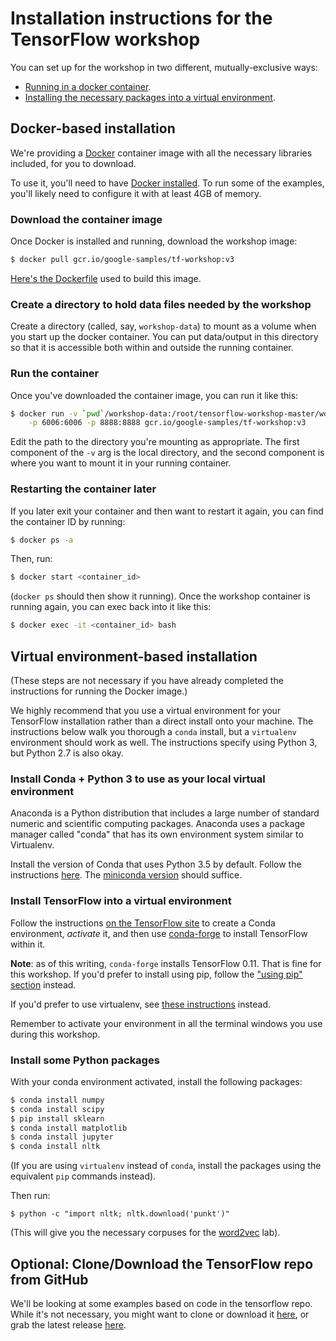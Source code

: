 
# Installation instructions for the TensorFlow workshop

You can set up for the workshop in two different, mutually-exclusive ways:

- [Running in a docker container](#docker-based-installation).
- [Installing the necessary packages into a virtual environment](#virtual-environment-based-installation).

## Docker-based installation

We're providing a [Docker](https://www.docker.com/) container image with all the necessary libraries included, for you to download.

To use it, you'll need to have [Docker installed](https://docs.docker.com/engine/installation/). To run some of the examples, you'll likely need to configure it with at least 4GB of memory.

### Download the container image

Once Docker is installed and running, download the workshop image:

```sh
$ docker pull gcr.io/google-samples/tf-workshop:v3
```

[Here's the Dockerfile](https://github.com/amygdala/tensorflow-workshop/tree/master/workshop_image) used to build this image.

### Create a directory to hold data files needed by the workshop

Create a directory (called, say, `workshop-data`) to mount as a volume when you start up the docker container.  You can put data/output in this directory so that it is accessible both within and outside the running container.

### Run the container

Once you've downloaded the container image, you can run it like this:

```sh
$ docker run -v `pwd`/workshop-data:/root/tensorflow-workshop-master/workshop-data -it \
    -p 6006:6006 -p 8888:8888 gcr.io/google-samples/tf-workshop:v3
```

Edit the path to the directory you're mounting as appropriate. The first component of the `-v` arg is the local directory, and the second component is where you want to mount it in your running container.

### Restarting the container later

If you later exit your container and then want to restart it again, you can find the container ID by running:

```sh
$ docker ps -a
```

Then, run:

```sh
$ docker start <container_id>
```

(`docker ps` should then show it running). Once the workshop container is running again, you can exec back into it like this:

```sh
$ docker exec -it <container_id> bash
```

## Virtual environment-based installation

(These steps are not necessary if you have already completed the instructions for running the Docker image.)

We highly recommend that you use a virtual environment for your TensorFlow installation rather than a direct install onto your machine.  The instructions below walk you thorough a `conda` install, but a `virtualenv` environment should work as well. The instructions specify using Python 3, but Python 2.7 is also okay.

### Install Conda + Python 3 to use as your local virtual environment

Anaconda is a Python distribution that includes a large number of standard numeric and scientific computing packages. Anaconda uses a package manager called "conda" that has its own environment system similar to Virtualenv.

Install the version of Conda that uses Python 3.5 by default.  Follow the instructions [here](https://www.continuum.io/downloads).  The [miniconda version](http://conda.pydata.org/miniconda.html) should suffice.

### Install TensorFlow into a virtual environment

Follow the instructions [on the TensorFlow site](https://www.tensorflow.org/versions/r0.11/get_started/os_setup.html#anaconda-installation) to create a Conda environment, *activate* it, and then use [conda-forge](https://www.tensorflow.org/versions/r0.11/get_started/os_setup.html#using-conda) to install TensorFlow within it.

**Note**: as of this writing, `conda-forge` installs TensorFlow 0.11. That is fine for this workshop. If you'd prefer to install using pip, follow the ["using pip" section](https://www.tensorflow.org/versions/r0.11/get_started/os_setup.html#using-pip) instead.

If you'd prefer to use virtualenv, see [these instructions](https://www.tensorflow.org/versions/r0.11/get_started/os_setup.html#virtualenv-installation) instead.

Remember to activate your environment in all the terminal windows you use during this workshop.

### Install some Python packages

With your conda environment activated, install the following packages:

```sh
$ conda install numpy
$ conda install scipy
$ pip install sklearn
$ conda install matplotlib
$ conda install jupyter
$ conda install nltk
```

(If you are using `virtualenv` instead of `conda`, install the packages using the equivalent `pip` commands instead).

Then run:
```
$ python -c "import nltk; nltk.download('punkt')"
```
(This will give you the necessary corpuses for the [word2vec](workshop_sections/word2vec/README.md) lab).


## Optional: Clone/Download the TensorFlow repo from GitHub

We'll be looking at some examples based on code in the tensorflow repo. While it's not necessary, you might want to clone or download it [here](https://github.com/tensorflow/tensorflow), or grab the latest release [here](https://github.com/tensorflow/tensorflow/releases).


